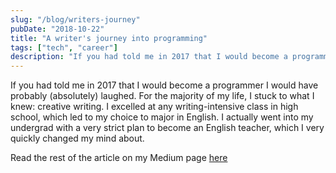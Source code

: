 ```yaml
---
slug: "/blog/writers-journey"
pubDate: "2018-10-22"
title: "A writer's journey into programming"
tags: ["tech", "career"]
description: "If you had told me in 2017 that I would become a programmer I would have probably (absolutely) laughed. Read about my journey from content writing in radio to software development."
---
```


If you had told me in 2017 that I would become a programmer I would have probably (absolutely) laughed. For the majority of my life, I stuck to what I knew: creative writing. I excelled at any writing-intensive class in high school, which led to my choice to major in English. I actually went into my undergrad with a very strict plan to become an English teacher, which I very quickly changed my mind about.

Read the rest of the article on my Medium page [here](https://levelup.gitconnected.com/a-writers-journey-into-programming-eb16198773a1)